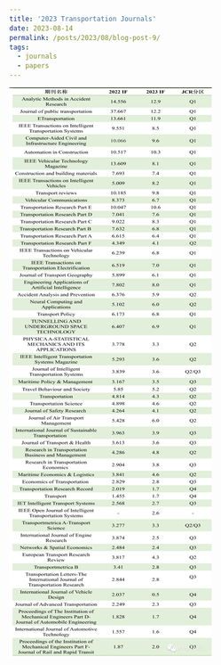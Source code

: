 ```yaml
---
title: '2023 Transportation Journals'
date: 2023-08-14
permalink: /posts/2023/08/blog-post-9/
tags:
  - journals
  - papers
---
```

![2023transportation_journals.png](https://raw.githubusercontent.com/Charlesyyun/Charlesyyun.github.io/master/images/2023transportation_journals.png)
